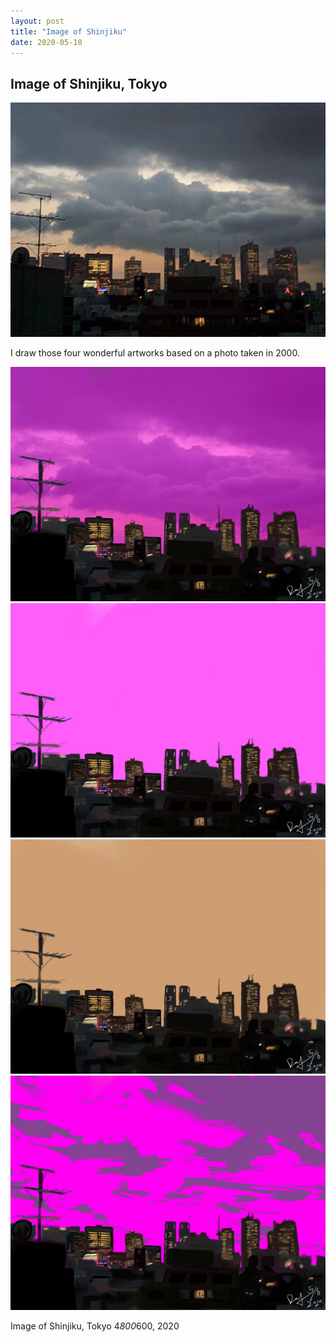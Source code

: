 ```yaml
---
layout: post
title: "Image of Shinjiku"
date: 2020-05-10
---
```


## Image of Shinjiku, Tokyo

![shinjiku](https://github.com/actbee/actbee.github.io/blob/master/images/cover.png?raw=true)

I draw those four wonderful artworks based on a photo taken in 2000.

![](https://github.com/actbee/actbee.github.io/blob/master/images/2.1.jpg?raw=true)
![](https://github.com/actbee/actbee.github.io/blob/master/images/2.2.jpg?raw=true)
![](https://github.com/actbee/actbee.github.io/blob/master/images/2.3.jpg?raw=true)
![](https://github.com/actbee/actbee.github.io/blob/master/images/2.4.jpg?raw=true)

Image of Shinjiku, Tokyo 4*800*600, 2020